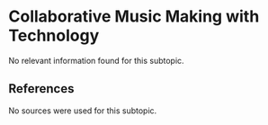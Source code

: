 # Collaborative Music Making with Technology

No relevant information found for this subtopic.

## References

No sources were used for this subtopic.
